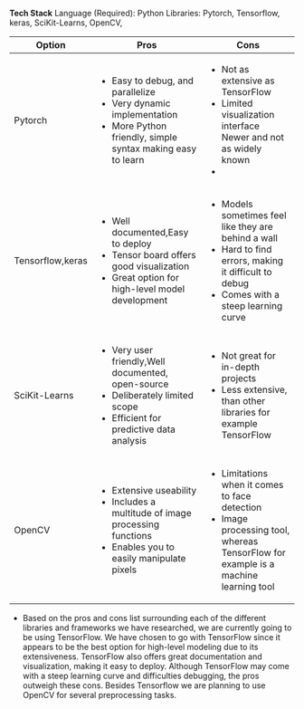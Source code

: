 **Tech Stack**
Language (Required): Python
Libraries: Pytorch, Tensorflow, keras, SciKit-Learns, OpenCV,

| **Option** | **Pros** | **Cons** |
|-----------|-----------|----------|
| Pytorch | <ul><li>Easy to debug, and parallelize</li><li>Very dynamic implementation</li><li>More Python friendly, simple syntax making easy to learn</li></ul>| <ul><li>Not as extensive as TensorFlow</li><li>Limited visualization interface</li>Newer and not as widely known<li></li></ul>|
| Tensorflow,keras |  <ul><li>Well documented,Easy to deploy</li><li>Tensor board offers good visualization</li><li>Great option for high-level model development</li></ul>| <ul><li>Models sometimes feel like they are behind a wall</li><li>Hard to find errors, making it difficult to debug</li><li>Comes with a steep learning curve</li></ul>|
| SciKit-Learns|<ul><li>Very user friendly,Well documented, open-source</li><li>Deliberately limited scope</li><li>Efficient for predictive data analysis</li></ul>|<ul><li>Not great for in-depth projects</li><li>Less extensive, than other libraries for example TensorFlow</li></ul>|
| OpenCV|<ul><li>Extensive useability</li><li>Includes a multitude of image processing functions</li><li>Enables you to easily manipulate pixels</li></ul>|<ul><li>Limitations when it comes to face detection</li><li>Image processing tool, whereas TensorFlow for example is a machine learning tool</li></ul>|

- Based on the pros and cons list surrounding each of the different libraries and frameworks we have researched, we are currently going to be using TensorFlow. We have chosen to go with TensorFlow since it appears to be the best option for high-level modeling due to its extensiveness. TensorFlow also offers great documentation and visualization, making it easy to deploy. Although TensorFlow may come with a steep learning curve and difficulties debugging, the pros outweigh these cons. Besides Tensorflow we are planning to use OpenCV for several preprocessing tasks.
